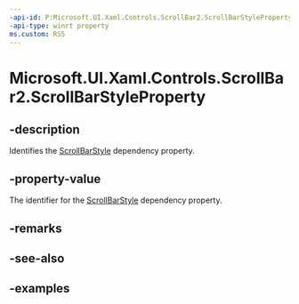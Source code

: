 ```yaml
---
-api-id: P:Microsoft.UI.Xaml.Controls.ScrollBar2.ScrollBarStyleProperty
-api-type: winrt property
ms.custom: RS5
---
```


<!-- Property syntax.
public DependencyProperty ScrollBarStyleProperty { get; }
-->

# Microsoft.UI.Xaml.Controls.ScrollBar2.ScrollBarStyleProperty

## -description

Identifies the [ScrollBarStyle](scrollbar2_scrollbarstyle.md) dependency property.

## -property-value

The identifier for the [ScrollBarStyle](scrollbar2_scrollbarstyle.md) dependency property.

## -remarks

## -see-also

## -examples

